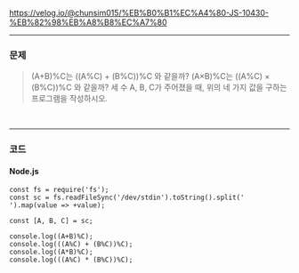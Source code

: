 https://velog.io/@chunsim015/%EB%B0%B1%EC%A4%80-JS-10430-%EB%82%98%EB%A8%B8%EC%A7%80

---

### 문제

> (A+B)%C는 ((A%C) + (B%C))%C 와 같을까?
> (A×B)%C는 ((A%C) × (B%C))%C 와 같을까?
> 세 수 A, B, C가 주어졌을 때, 위의 네 가지 값을 구하는 프로그램을 작성하시오.

<br>

---

### 코드

#### Node.js

```
const fs = require('fs');
const sc = fs.readFileSync('/dev/stdin').toString().split(' ').map(value => +value);

const [A, B, C] = sc;

console.log((A+B)%C);
console.log(((A%C) + (B%C))%C);
console.log((A*B)%C);
console.log(((A%C) * (B%C))%C);
```
